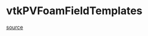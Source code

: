 # vtkPVFoamFieldTemplates

[source](github.com/OpenFOAM-jp/OpenFOAM-utilities-tutorials-jp/blob/master/v1906/postProcessing/graphics/PVReaders/vtkPVFoam/lnInclude/vtkPVFoamFieldTemplates.C/vtkPVFoamFieldTemplates.C)



